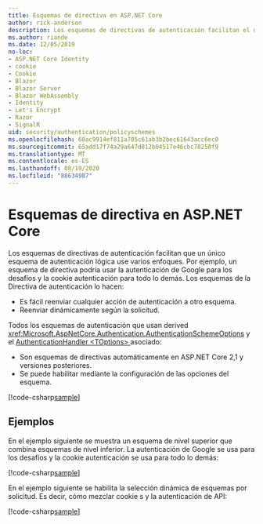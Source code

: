 ```yaml
---
title: Esquemas de directiva en ASP.NET Core
author: rick-anderson
description: Los esquemas de directivas de autenticación facilitan el uso de un único esquema de autenticación lógica
ms.author: riande
ms.date: 12/05/2019
no-loc:
- ASP.NET Core Identity
- cookie
- Cookie
- Blazor
- Blazor Server
- Blazor WebAssembly
- Identity
- Let's Encrypt
- Razor
- SignalR
uid: security/authentication/policyschemes
ms.openlocfilehash: 60ac9914ef811a705c61ab3b2bec61643acc6ec0
ms.sourcegitcommit: 65add17f74a29a647d812b04517e46cbc78258f9
ms.translationtype: MT
ms.contentlocale: es-ES
ms.lasthandoff: 08/19/2020
ms.locfileid: "88634987"
---
```

# <a name="policy-schemes-in-aspnet-core"></a>Esquemas de directiva en ASP.NET Core

Los esquemas de directivas de autenticación facilitan que un único esquema de autenticación lógica use varios enfoques. Por ejemplo, un esquema de directiva podría usar la autenticación de Google para los desafíos y la cookie autenticación para todo lo demás. Los esquemas de la Directiva de autenticación lo hacen:

* Es fácil reenviar cualquier acción de autenticación a otro esquema.
* Reenviar dinámicamente según la solicitud.

Todos los esquemas de autenticación que usan derived <xref:Microsoft.AspNetCore.Authentication.AuthenticationSchemeOptions> y el [AuthenticationHandler \<TOptions> ](/dotnet/api/microsoft.aspnetcore.authentication.authenticationhandler-1)asociado:

* Son esquemas de directivas automáticamente en ASP.NET Core 2,1 y versiones posteriores.
* Se puede habilitar mediante la configuración de las opciones del esquema.

[!code-csharp[sample](policyschemes/samples/AuthenticationSchemeOptions.cs?name=snippet)]

## <a name="examples"></a>Ejemplos

En el ejemplo siguiente se muestra un esquema de nivel superior que combina esquemas de nivel inferior. La autenticación de Google se usa para los desafíos y la cookie autenticación se usa para todo lo demás:

[!code-csharp[sample](policyschemes/samples/Startup.cs?name=snippet1)]

En el ejemplo siguiente se habilita la selección dinámica de esquemas por solicitud. Es decir, cómo mezclar cookie s y la autenticación de API:

 <!-- REVIEW, missing If set in public Func<HttpContext, string> ForwardDefaultSelector -->

[!code-csharp[sample](policyschemes/samples/Startup.cs?name=snippet2)]
